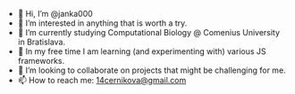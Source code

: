 - 👋 Hi, I’m @janka000
- 👀 I’m interested in anything that is worth a try.
- 🌱 I’m currently studying Computational Biology @ Comenius University in Bratislava.
- :compass: In my free time I am learning (and experimenting with) various JS frameworks.
- 💞️ I’m looking to collaborate on projects that might be challenging for me.
- 📫 How to reach me: 14cernikova@gmail.com

<!---
janka000/janka000 is a ✨ special ✨ repository because its `README.md` (this file) appears on your GitHub profile.
You can click the Preview link to take a look at your changes.
--->
